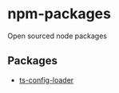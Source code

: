 # npm-packages
Open sourced node packages

## Packages
* [ts-config-loader](packages/ts-config-loader/README.md)

